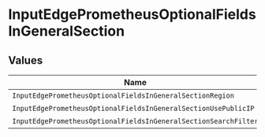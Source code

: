# InputEdgePrometheusOptionalFieldsInGeneralSection


## Values

| Name                                                            | Value                                                           |
| --------------------------------------------------------------- | --------------------------------------------------------------- |
| `InputEdgePrometheusOptionalFieldsInGeneralSectionRegion`       | region                                                          |
| `InputEdgePrometheusOptionalFieldsInGeneralSectionUsePublicIP`  | usePublicIp                                                     |
| `InputEdgePrometheusOptionalFieldsInGeneralSectionSearchFilter` | searchFilter                                                    |